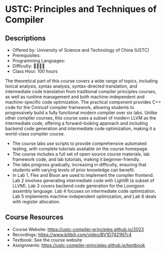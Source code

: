 # USTC: Principles and Techniques of Compiler

## Descriptions

- Offered by: University of Science and Technology of China (USTC)
- Prerequisites:  
- Programming Languages:  
- Difficulty: 🌟🌟🌟🌟
- Class Hour: 100 hours

The theoretical part of this course covers a wide range of topics, including lexical analysis, syntax analysis, syntax-directed translation, and intermediate code translation from traditional compiler principles courses, as well as runtime management and both machine-independent and machine-specific code optimization. The practical component provides C++ code for the Cminusf compiler framework, allowing students to progressively build a fully functional modern compiler over six labs. Unlike other compiler courses, this course uses a subset of modern LLVM as the intermediate code, offering a forward-looking approach and including backend code generation and intermediate code optimization, making it a world-class compiler course.

- The course labs use scripts to provide comprehensive automated testing, with complete tutorials available on the course homepage.
- The course includes a full set of open-source course materials, lab framework code, and lab tutorials, making it beginner-friendly.
- The labs progress gradually, increasing in difficulty, ensuring that students with varying levels of prior knowledge can benefit.
- In Lab 1, Flex and Bison are used to implement the compiler frontend. Lab 2 involves generating intermediate code with LightIR (a subset of LLVM). Lab 3 covers backend code generation for the Loongson assembly language. Lab 4 focuses on intermediate code optimization. Lab 5 implements machine-independent optimization, and Lab 6 deals with register allocation.

## Course Resources

- Course Website: <https://ustc-compiler-principles.github.io/2023>
- Recordings: <https://www.bilibili.com/video/BV1D7421N7c4>
- Textbook: See the course website
- Assignments: <https://ustc-compiler-principles.github.io/textbook>